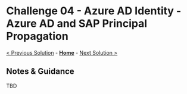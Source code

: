 # Challenge 04 - Azure AD Identity - Azure AD and SAP Principal Propagation

[< Previous Solution](./Solution-03.md) - **[Home](./README.md)** - [Next Solution >](./Solution-05.md)

## Notes & Guidance
TBD